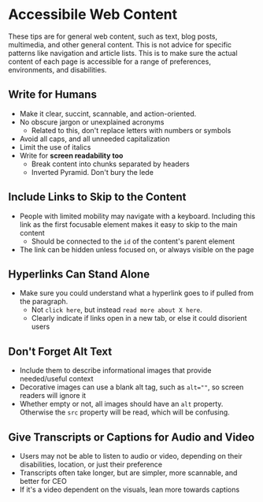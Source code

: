 # Accessibile Web Content

These tips are for general web content, such as text, blog posts, multimedia, and other general content. This is not advice for specific patterns like navigation and article lists. This is to make sure the actual content of each page is accessible for a range of preferences, environments, and disabilities.

## Write for Humans

* Make it clear, succint, scannable, and action-oriented.
* No obscure jargon or unexplained acronyms
  - Related to this, don't replace letters with numbers or symbols
* Avoid all caps, and all unneeded capitalization
* Limit the use of italics
* Write for **screen readability too**
  - Break content into chunks separated by headers
  - Inverted Pyramid. Don't bury the lede

## Include Links to Skip to the Content

* People with limited mobility may navigate with a keyboard. Including this link as the first focusable element makes it easy to skip to the main content
  - Should be connected to the `id` of the content's parent element
* The link can be hidden unless focused on, or always visible on the page

## Hyperlinks Can Stand Alone

* Make sure you could understand what a hyperlink goes to if pulled from the paragraph.
  - Not `click here`, but instead `read more about X here`.
  - Clearly indicate if links open in a new tab, or else it could disorient users

## Don't Forget Alt Text

* Include them to describe informational images that provide needed/useful context
* Decorative images can use a blank alt tag, such as `alt=""`, so screen readers will ignore it
* Whether empty or not, all images should have an `alt` property. Otherwise the `src` property will be read, which will be confusing.

## Give Transcripts or Captions for Audio and Video

* Users may not be able to listen to audio or video, depending on their disabilities, location, or just their preference
* Transcripts often take longer, but are simpler, more scannable, and better for CEO
* If it's a video dependent on the visuals, lean more towards captions
